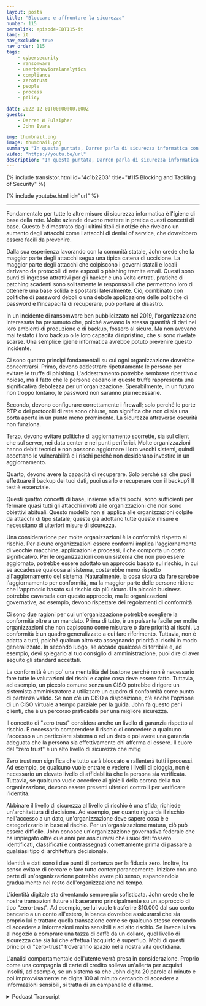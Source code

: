 ```yaml
---
layout: posts
title: "Bloccare e affrontare la sicurezza"
number: 115
permalink: episode-EDT115-it
lang: it
nav_exclude: true
nav_order: 115
tags:
    - cybersecurity
    - ransomware
    - userbehavioralanalytics
    - compliance
    - zerotrust
    - people
    - process
    - policy

date: 2022-12-01T00:00:00.000Z
guests:
    - Darren W Pulsipher
    - John Evans

img: thumbnail.png
image: thumbnail.png
summary: "In questa puntata, Darren parla di sicurezza informatica con il ritorno dell'ospite John Evans, Chief Technology Advisor presso World Wide Technology (WWT)."
video: "https://youtu.be/url"
description: "In questa puntata, Darren parla di sicurezza informatica con il ritorno dell'ospite John Evans, Chief Technology Advisor presso World Wide Technology (WWT)."
---
```


<div>
{% include transistor.html id="4c1b2203" title="#115 Blocking and Tackling of Security" %}

{% include youtube.html id="url" %}
</div>

---

Fondamentale per tutte le altre misure di sicurezza informatica è l'igiene di base della rete. Molte aziende devono mettere in pratica questi concetti di base. Questo è dimostrato dagli ultimi titoli di notizie che rivelano un aumento degli attacchi come i attacchi di denial of service, che dovrebbero essere facili da prevenire.

Dalla sua esperienza lavorando con la comunità statale, John crede che la maggior parte degli attacchi segua una tipica catena di uccisione. La maggior parte degli attacchi che colpiscono i governi statali e locali derivano da protocolli di rete esposti o phishing tramite email. Questi sono punti di ingresso attrattivi per gli hacker e una volta entrati, pratiche di patching scadenti sono solitamente le responsabili che permettono loro di ottenere una base solida e spostarsi lateralmente. Ciò, combinato con politiche di password deboli o una debole applicazione delle politiche di password e l'incapacità di recuperare, può portare al disastro.

In un incidente di ransomware ben pubblicizzato nel 2019, l'organizzazione interessata ha presumuto che, poiché avevano la stessa quantità di dati nei loro ambienti di produzione e di backup, fossero al sicuro. Ma non avevano mai testato i loro backup o le loro capacità di ripristino, che si sono rivelate scarse. Una semplice igiene informatica avrebbe potuto prevenire questo incidente.

Ci sono quattro principi fondamentali su cui ogni organizzazione dovrebbe concentrarsi. Primo, devono addestrare ripetutamente le persone per evitare le truffe di phishing. L'addestramento potrebbe sembrare ripetitivo o noioso, ma il fatto che le persone cadano in queste truffe rappresenta una significativa debolezza per un'organizzazione. Sperabilmente, in un futuro non troppo lontano, le password non saranno più necessarie.

Secondo, devono configurare correttamente i firewall; solo perché le porte RTP o dei protocolli di rete sono chiuse, non significa che non ci sia una porta aperta in un punto meno prominente. La sicurezza attraverso oscurità non funziona.

Terzo, devono evitare politiche di aggiornamento scorrette, sia sul client che sul server, nei data center e nei punti periferici. Molte organizzazioni hanno debiti tecnici e non possono aggiornare i loro vecchi sistemi, quindi accettano le vulnerabilità e i rischi perché non desiderano investire in un aggiornamento.

Quarto, devono avere la capacità di recuperare. Solo perché sai che puoi effettuare il backup dei tuoi dati, puoi usarlo e recuperare con il backup? Il test è essenziale.

Questi quattro concetti di base, insieme ad altri pochi, sono sufficienti per fermare quasi tutti gli attacchi rivolti alle organizzazioni che non sono obiettivi abituali. Questo modello non si applica alle organizzazioni colpite da attacchi di tipo statale; queste già adottano tutte queste misure e necessitano di ulteriori misure di sicurezza.

Una considerazione per molte organizzazioni è la conformità rispetto al rischio. Per alcune organizzazioni essere conformi implica l'aggiornamento di vecchie macchine, applicazioni e processi, il che comporta un costo significativo. Per le organizzazioni con un sistema che non può essere aggiornato, potrebbe essere adottato un approccio basato sul rischio, in cui se accadesse qualcosa al sistema, costerebbe meno rispetto all'aggiornamento del sistema. Naturalmente, la cosa sicura da fare sarebbe l'aggiornamento per conformità, ma la maggior parte delle persone ritiene che l'approccio basato sul rischio sia più sicuro. Un piccolo business potrebbe cavarsela con questo approccio, ma le organizzazioni governative, ad esempio, devono rispettare dei regolamenti di conformità.

Ci sono due ragioni per cui un'organizzazione potrebbe scegliere la conformità oltre a un mandato. Prima di tutto, è un pulsante facile per molte organizzazioni che non capiscono come misurare o dare priorità ai rischi. La conformità è un quadro generalizzato a cui fare riferimento. Tuttavia, non è adatta a tutti, poiché qualcun altro sta assegnando priorità ai rischi in modo generalizzato. In secondo luogo, se accade qualcosa di terribile e, ad esempio, devi spiegarlo al tuo consiglio di amministrazione, puoi dire di aver seguito gli standard accettati.

La conformità è un po' una mentalità del bastone perché non è necessario fare tutte le valutazioni dei rischi e capire cosa deve essere fatto. Tuttavia, ad esempio, un piccolo comune senza un CISO potrebbe dirigere un sistemista amministratore a utilizzare un quadro di conformità come punto di partenza valido. Se non c'è un CISO a disposizione, c'è anche l'opzione di un CISO virtuale a tempo parziale per la guida. John fa questo per i clienti, che è un percorso praticabile per una migliore sicurezza.

Il concetto di "zero trust" considera anche un livello di garanzia rispetto al rischio. È necessario comprendere il rischio di concedere a qualcuno l'accesso a un particolare sistema o ad un dato e poi avere una garanzia adeguata che la persona sia effettivamente chi afferma di essere. Il cuore del "zero trust" è un alto livello di sicurezza che mitig

Zero trust non significa che tutto sarà bloccato e rallenterà tutti i processi. Ad esempio, se qualcuno vuole entrare e vedere i livelli di pioggia, non è necessario un elevato livello di affidabilità che la persona sia verificata. Tuttavia, se qualcuno vuole accedere ai gioielli della corona della tua organizzazione, devono essere presenti ulteriori controlli per verificare l'identità.

Abbinare il livello di sicurezza al livello di rischio è una sfida; richiede un'architettura di decisione. Ad esempio, per quanto riguarda il rischio nell'accesso a un dato, un'organizzazione deve sapere cosa è e categorizzarlo in base al rischio. Per un'organizzazione matura, ciò può essere difficile. John conosce un'organizzazione governativa federale che ha impiegato oltre due anni per assicurarsi che i suoi dati fossero identificati, classificati e contrassegnati correttamente prima di passare a qualsiasi tipo di architettura decisionale.

Identità e dati sono i due punti di partenza per la fiducia zero. Inoltre, ha senso evitare di cercare e fare tutto contemporaneamente. Iniziare con una parte di un'organizzazione potrebbe avere più senso, espandendola gradualmente nel resto dell'organizzazione nel tempo.

L'identità digitale sta diventando sempre più sofisticata. John crede che le nostre transazioni future si baseranno principalmente su un approccio di tipo "zero-trust". Ad esempio, se lui vuole trasferire $10.000 dal suo conto bancario a un conto all'estero, la banca dovrebbe assicurarsi che sia proprio lui e trattare quella transazione come se qualcuno stesse cercando di accedere a informazioni molto sensibili e ad alto rischio. Se invece lui va al negozio a comprare una tazza di caffè da un dollaro, quel livello di sicurezza che sia lui che effettua l'acquisto è superfluo. Molti di questi principi di "zero-trust" troveranno spazio nella nostra vita quotidiana.

L'analisi comportamentale dell'utente verrà presa in considerazione. Proprio come una compagnia di carte di credito solleva un'allerta per acquisti insoliti, ad esempio, se un sistema sa che John digita 20 parole al minuto e poi improvvisamente ne digita 100 al minuto cercando di accedere a informazioni sensibili, si tratta di un campanello d'allarme.



<details>
<summary> Podcast Transcript </summary>

<p></p>

</details>
